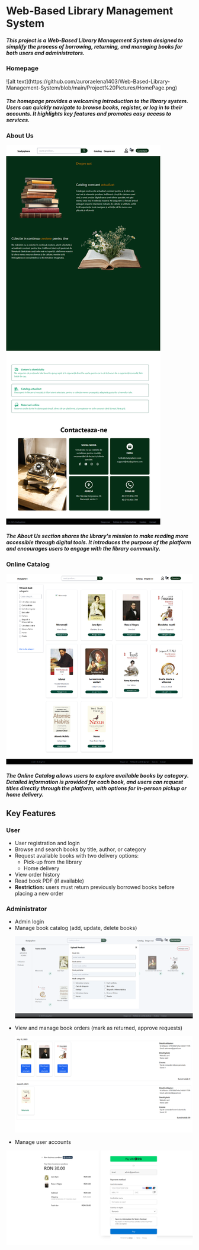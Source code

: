 <h1>Web-Based Library Management System</h1>
<h5>This project is a Web-Based Library Management System designed to simplify the process of borrowing, returning, and managing books for both users and administrators.</h5>

<h3>Homepage</h3>
![alt text](https://github.com/auroraelena1403/Web-Based-Library-Management-System/blob/main/Project%20Pictures/HomePage.png)
<h5>The homepage provides a welcoming introduction to the library system. Users can quickly navigate to browse books, register, or log in to their accounts. It highlights key features and promotes easy access to services.</h5>

<h3>About Us</h3>

![alt text](https://github.com/auroraelena1403/Web-Based-Library-Management-System/blob/main/Project%20Pictures/AboutUs.png)
<h5>The About Us section shares the library's mission to make reading more accessible through digital tools. It introduces the purpose of the platform and encourages users to engage with the library community.</h5>

<h3>Online Catalog</h3>

![alt text](https://github.com/auroraelena1403/Web-Based-Library-Management-System/blob/main/Project%20Pictures/OnlineCatalog.png)
<h5>The Online Catalog allows users to explore available books by category. Detailed information is provided for each book, and users can request titles directly through the platform, with options for in-person pickup or home delivery.</h5>

<h2>Key Features</h2>
<h3>User</h3>
<ul>
  <li>User registration and login</li>
  <li>Browse and search books by title, author, or category</li>
  <li>Request available books with two delivery options:
    <ul>
      <li>Pick-up from the library</li>
      <li>Home delivery</li>
    </ul>
  </li>
  <li>View order history</li>
  <li>Read book PDF (if available)</li>
  <li><strong>Restriction:</strong> users must return previously borrowed books before placing a new order</li>
</ul>

<h3>Administrator</h3>
<ul>
  <li>Admin login</li>
  <li>Manage book catalog (add, update, delete books)</li>

  ![alt text](https://github.com/auroraelena1403/Web-Based-Library-Management-System/blob/main/Project%20Pictures/AddBook.png)
  
  <li>View and manage book orders (mark as returned, approve requests)</li>
 
  ![alt text](https://github.com/auroraelena1403/Web-Based-Library-Management-System/blob/main/Project%20Pictures/OrdersAdminPanel.png)
  <li>Manage user accounts</li>
</ul>




![alt text](https://github.com/auroraelena1403/Web-Based-Library-Management-System/blob/main/Project%20Pictures/StripeSession.png)
